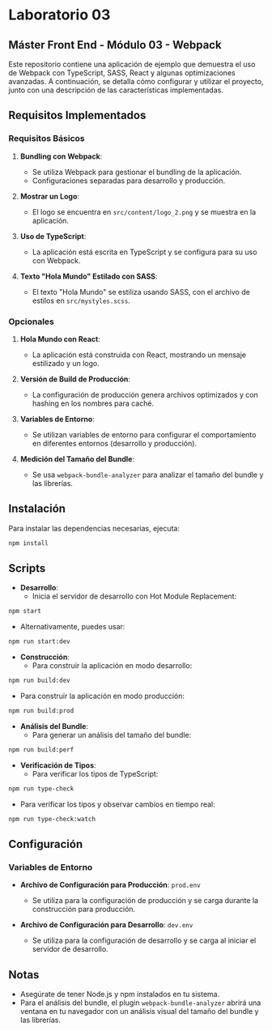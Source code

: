# Laboratorio 03

## **Máster Front End - Módulo 03 - Webpack**

Este repositorio contiene una aplicación de ejemplo que demuestra el uso de Webpack con TypeScript, SASS, React y algunas optimizaciones avanzadas. A continuación, se detalla cómo configurar y utilizar el proyecto, junto con una descripción de las características implementadas.

## Requisitos Implementados

### Requisitos Básicos

1. **Bundling con Webpack**:
   - Se utiliza Webpack para gestionar el bundling de la aplicación.
   - Configuraciones separadas para desarrollo y producción.

2. **Mostrar un Logo**:
   - El logo se encuentra en `src/content/logo_2.png` y se muestra en la aplicación.

3. **Uso de TypeScript**:
   - La aplicación está escrita en TypeScript y se configura para su uso con Webpack.

4. **Texto "Hola Mundo" Estilado con SASS**:
   - El texto "Hola Mundo" se estiliza usando SASS, con el archivo de estilos en `src/mystyles.scss`.

### Opcionales

1. **Hola Mundo con React**:
   - La aplicación está construida con React, mostrando un mensaje estilizado y un logo.

2. **Versión de Build de Producción**:
   - La configuración de producción genera archivos optimizados y con hashing en los nombres para caché.

3. **Variables de Entorno**:
   - Se utilizan variables de entorno para configurar el comportamiento en diferentes entornos (desarrollo y producción).

4. **Medición del Tamaño del Bundle**:
   - Se usa `webpack-bundle-analyzer` para analizar el tamaño del bundle y las librerías.

## Instalación

Para instalar las dependencias necesarias, ejecuta:

```bash
npm install
```

## Scripts

- **Desarrollo**:
  - Inicia el servidor de desarrollo con Hot Module Replacement:
    
```bash
npm start
```

  - Alternativamente, puedes usar:

```bash
npm run start:dev
```

- **Construcción**:
  - Para construir la aplicación en modo desarrollo:

```bash
npm run build:dev
```
  - Para construir la aplicación en modo producción:
```bash
npm run build:prod
```

- **Análisis del Bundle**:
  - Para generar un análisis del tamaño del bundle:
```bash
npm run build:perf
```

- **Verificación de Tipos**:
  - Para verificar los tipos de TypeScript:
```bash
npm run type-check
```
  - Para verificar los tipos y observar cambios en tiempo real:
```bash
npm run type-check:watch
```

## Configuración

### Variables de Entorno

- **Archivo de Configuración para Producción**: `prod.env`
  - Se utiliza para la configuración de producción y se carga durante la construcción para producción.

- **Archivo de Configuración para Desarrollo**: `dev.env`
  - Se utiliza para la configuración de desarrollo y se carga al iniciar el servidor de desarrollo.

## Notas

- Asegúrate de tener Node.js y npm instalados en tu sistema.
- Para el análisis del bundle, el plugin `webpack-bundle-analyzer` abrirá una ventana en tu navegador con un análisis visual del tamaño del bundle y las librerías.